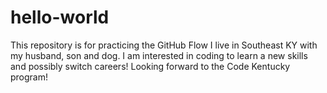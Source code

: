 # hello-world
This repository is for practicing the GitHub Flow
I live in Southeast KY with my husband, son and dog. 
I am interested in coding to learn a new skills and possibly switch careers!
Looking forward to the Code Kentucky program!
